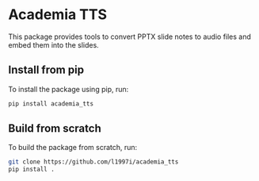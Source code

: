 # Academia TTS

This package provides tools to convert PPTX slide notes to audio files and embed them into the slides.

## Install from pip
To install the package using pip, run:

```bash
pip install academia_tts
```


## Build from scratch

To build the package from scratch, run:

```bash
git clone https://github.com/l1997i/academia_tts
pip install .
```
